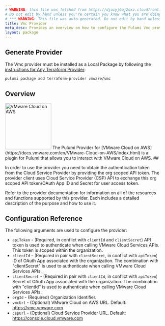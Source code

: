 ```yaml
---
# WARNING: this file was fetched from https://djoiyj6oj2oxz.cloudfront.net/docs/registry.opentofu.org/vmware/vmc/1.15.3/index.md
# Do not edit by hand unless you're certain you know what you are doing!
# *** WARNING: This file was auto-generated. Do not edit by hand unless you're certain you know what you are doing! ***
title: Vmc Provider
meta_desc: Provides an overview on how to configure the Pulumi Vmc provider.
layout: package
---
```


## Generate Provider

The Vmc provider must be installed as a Local Package by following the [instructions for Any Terraform Provider](https://www.pulumi.com/registry/packages/terraform-provider/):

```bash
pulumi package add terraform-provider vmware/vmc
```
## Overview

<img src="https://raw.githubusercontent.com/vmware/pulumi-provider-vmc/main/docs/images/icon-color.png" alt="VMware Cloud on AWS" width="150">
The Pulumi Provider for [VMware Cloud on AWS](https://docs.vmware.com/en/VMware-Cloud-on-AWS/index.html) is a plugin for Pulumi that allows you to
interact with VMware Cloud on AWS.
##

In order to use the provider you need to obtain the authentication token from the Cloud Service Provider by providing
the org scoped API token. The provider client uses Cloud Service Provider (CSP) API to exchange this org scoped API
token/OAuth App ID and Secret for user access token.

Refer to the provider documentation for information on all of the resources
and functions supported by this provider. Each includes a detailed
description of the purpose and how to use it.
## Configuration Reference

The following arguments are used to configure the provider:

* `apiToken` - (Required, in conflict with `clientId` and `clientSecret`)
  API token is used to authenticate when calling VMware Cloud Services APIs.
  This token is scoped within the organization.
* `clientId` - (Required in pair with `clientSecret`, in conflict with `apiToken`)
  ID of OAuth App associated with the organization. The combination with
  "clientSecret" is used to authenticate when calling VMware Cloud Services
  APIs.
* `clientSecret` - (Required in pair with `clientId`, in conflict with `apiToken`)
  Secret of OAuth App associated with the organization. The combination with
  "clientId" is used to authenticate when calling VMware Cloud Services APIs.
* `orgId` - (Required) Organization Identifier.
* `vmcUrl` - (Optional) VMware Cloud on AWS URL. Default: <https://vmc.vmware.com>
* `cspUrl` - (Optional) Cloud Service Provider URL. Default: <https://console.cloud.vmware.com>